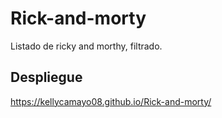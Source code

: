 # Rick-and-morty
Listado de ricky and morthy, filtrado.

## Despliegue
https://kellycamayo08.github.io/Rick-and-morty/
